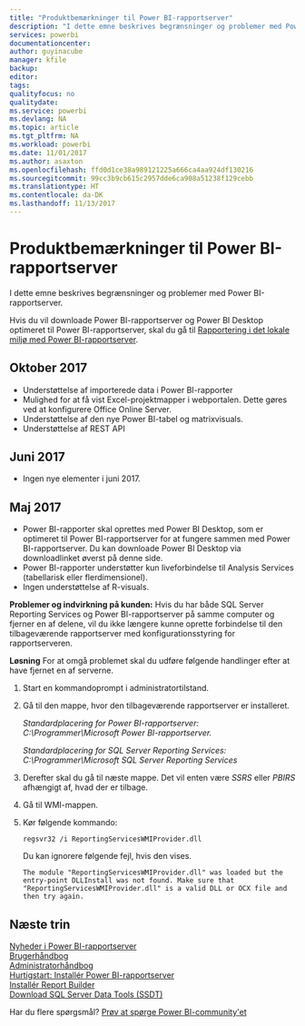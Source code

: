 ```yaml
---
title: "Produktbemærkninger til Power BI-rapportserver"
description: "I dette emne beskrives begrænsninger og problemer med Power BI-rapportserver."
services: powerbi
documentationcenter: 
author: guyinacube
manager: kfile
backup: 
editor: 
tags: 
qualityfocus: no
qualitydate: 
ms.service: powerbi
ms.devlang: NA
ms.topic: article
ms.tgt_pltfrm: NA
ms.workload: powerbi
ms.date: 11/01/2017
ms.author: asaxton
ms.openlocfilehash: ffd0d1ce38a989121225a666ca4aa924df130216
ms.sourcegitcommit: 99cc3b9cb615c2957dde6ca908a51238f129cebb
ms.translationtype: HT
ms.contentlocale: da-DK
ms.lasthandoff: 11/13/2017
---
```

# <a name="power-bi-report-server-release-notes"></a>Produktbemærkninger til Power BI-rapportserver
I dette emne beskrives begrænsninger og problemer med Power BI-rapportserver.

Hvis du vil downloade Power BI-rapportserver og Power BI Desktop optimeret til Power BI-rapportserver, skal du gå til [Rapportering i det lokale miljø med Power BI-rapportserver](https://powerbi.microsoft.com/report-server/).

## <a name="october-2017"></a>Oktober 2017
* Understøttelse af importerede data i Power BI-rapporter
* Mulighed for at få vist Excel-projektmapper i webportalen. Dette gøres ved at konfigurere Office Online Server.
* Understøttelse af den nye Power BI-tabel og matrixvisuals.
* Understøttelse af REST API

## <a name="june-2017"></a>Juni 2017
* Ingen nye elementer i juni 2017.

## <a name="may-2017"></a>Maj 2017
* Power BI-rapporter skal oprettes med Power BI Desktop, som er optimeret til Power BI-rapportserver for at fungere sammen med Power BI-rapportserver. Du kan downloade Power BI Desktop via downloadlinket øverst på denne side.
* Power BI-rapporter understøtter kun liveforbindelse til Analysis Services (tabellarisk eller flerdimensionel).
* Ingen understøttelse af R-visuals.

**Problemer og indvirkning på kunden:** Hvis du har både SQL Server Reporting Services og Power BI-rapportserver på samme computer og fjerner en af delene, vil du ikke længere kunne oprette forbindelse til den tilbageværende rapportserver med konfigurationsstyring for rapportserveren.

**Løsning** For at omgå problemet skal du udføre følgende handlinger efter at have fjernet en af serverne.

1. Start en kommandoprompt i administratortilstand.
2. Gå til den mappe, hvor den tilbageværende rapportserver er installeret.
   
    *Standardplacering for Power BI-rapportserver: C:\Programmer\Microsoft Power BI-rapportserver.*
   
    *Standardplacering for SQL Server Reporting Services: C:\Programmer\Microsoft SQL Server Reporting Services*
3. Derefter skal du gå til næste mappe. Det vil enten være *SSRS* eller *PBIRS* afhængigt af, hvad der er tilbage.
4. Gå til WMI-mappen.
5. Kør følgende kommando:
   
    ```
    regsvr32 /i ReportingServicesWMIProvider.dll
    ```
   
    Du kan ignorere følgende fejl, hvis den vises.
   
    ```
    The module "ReportingServicesWMIProvider.dll" was loaded but the entry-point DLLInstall was not found. Make sure that "ReportingServicesWMIProvider.dll" is a valid DLL or OCX file and then try again.
    ```

## <a name="next-steps"></a>Næste trin
[Nyheder i Power BI-rapportserver](whats-new.md)  
[Brugerhåndbog](user-handbook-overview.md)  
[Administratorhåndbog](admin-handbook-overview.md)  
[Hurtigstart: Installér Power BI-rapportserver](quickstart-install-report-server.md)  
[Installér Report Builder](https://docs.microsoft.com/sql/reporting-services/install-windows/install-report-builder)  
[Download SQL Server Data Tools (SSDT)](http://go.microsoft.com/fwlink/?LinkID=616714)

Har du flere spørgsmål? [Prøv at spørge Power BI-community'et](https://community.powerbi.com/)


